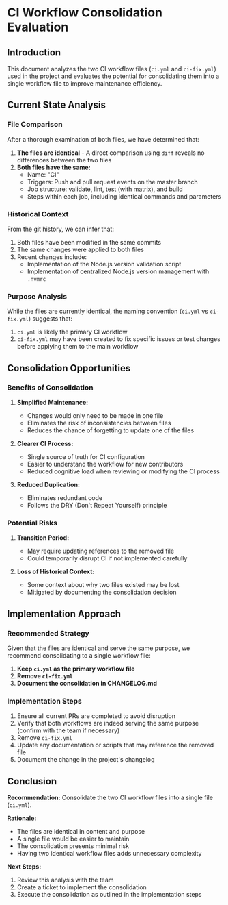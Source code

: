 # CI Workflow Consolidation Evaluation

## Introduction

This document analyzes the two CI workflow files (`ci.yml` and `ci-fix.yml`) used in the project and evaluates the potential for consolidating them into a single workflow file to improve maintenance efficiency.

## Current State Analysis

### File Comparison

After a thorough examination of both files, we have determined that:

1. **The files are identical** - A direct comparison using `diff` reveals no differences between the two files
2. **Both files have the same:**
   - Name: "CI"
   - Triggers: Push and pull request events on the master branch
   - Job structure: validate, lint, test (with matrix), and build
   - Steps within each job, including identical commands and parameters

### Historical Context

From the git history, we can infer that:
1. Both files have been modified in the same commits
2. The same changes were applied to both files
3. Recent changes include:
   - Implementation of the Node.js version validation script
   - Implementation of centralized Node.js version management with `.nvmrc`

### Purpose Analysis

While the files are currently identical, the naming convention (`ci.yml` vs `ci-fix.yml`) suggests that:
1. `ci.yml` is likely the primary CI workflow
2. `ci-fix.yml` may have been created to fix specific issues or test changes before applying them to the main workflow

## Consolidation Opportunities

### Benefits of Consolidation

1. **Simplified Maintenance:**
   - Changes would only need to be made in one file
   - Eliminates the risk of inconsistencies between files
   - Reduces the chance of forgetting to update one of the files

2. **Clearer CI Process:**
   - Single source of truth for CI configuration
   - Easier to understand the workflow for new contributors
   - Reduced cognitive load when reviewing or modifying the CI process

3. **Reduced Duplication:**
   - Eliminates redundant code
   - Follows the DRY (Don't Repeat Yourself) principle

### Potential Risks

1. **Transition Period:**
   - May require updating references to the removed file
   - Could temporarily disrupt CI if not implemented carefully

2. **Loss of Historical Context:**
   - Some context about why two files existed may be lost
   - Mitigated by documenting the consolidation decision

## Implementation Approach

### Recommended Strategy

Given that the files are identical and serve the same purpose, we recommend consolidating to a single workflow file:

1. **Keep `ci.yml` as the primary workflow file**
2. **Remove `ci-fix.yml`**
3. **Document the consolidation in CHANGELOG.md**

### Implementation Steps

1. Ensure all current PRs are completed to avoid disruption
2. Verify that both workflows are indeed serving the same purpose (confirm with the team if necessary)
3. Remove `ci-fix.yml`
4. Update any documentation or scripts that may reference the removed file
5. Document the change in the project's changelog

## Conclusion

**Recommendation:** Consolidate the two CI workflow files into a single file (`ci.yml`).

**Rationale:**
- The files are identical in content and purpose
- A single file would be easier to maintain
- The consolidation presents minimal risk
- Having two identical workflow files adds unnecessary complexity

**Next Steps:**
1. Review this analysis with the team
2. Create a ticket to implement the consolidation
3. Execute the consolidation as outlined in the implementation steps